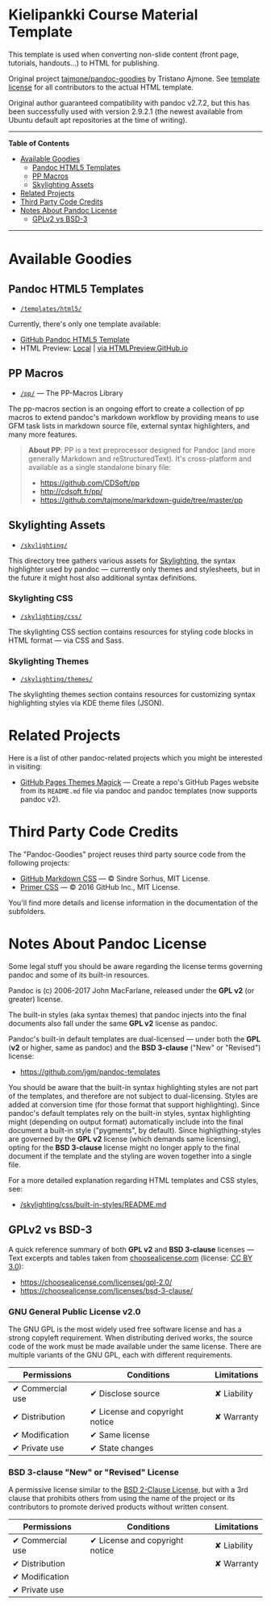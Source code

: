 # Kielipankki Course Material Template

This template is used when converting non-slide content (front page, tutorials,
handouts...) to HTML for publishing.

Original project
[tajmone/pandoc-goodies](https://github.com/tajmone/pandoc-goodies) by Tristano
Ajmone. See [template license](templates/html5/github/LICENSE) for all
contributors to the actual HTML template.

Original author guaranteed compatibility with pandoc v2.7.2, but this has been
successfully used with version 2.9.2.1 (the newest available from Ubuntu
default apt repositories at the time of writing).

-----

**Table of Contents**


<!-- MarkdownTOC autolink="true" bracket="round" autoanchor="false" lowercase="only_ascii" uri_encoding="true" levels="1,2" -->

- [Available Goodies](#available-goodies)
    - [Pandoc HTML5 Templates](#pandoc-html5-templates)
    - [PP Macros](#pp-macros)
    - [Skylighting Assets](#skylighting-assets)
- [Related Projects](#related-projects)
- [Third Party Code Credits](#third-party-code-credits)
- [Notes About Pandoc License](#notes-about-pandoc-license)
    - [GPLv2 vs BSD-3](#gplv2-vs-bsd-3)

<!-- /MarkdownTOC -->

-----

# Available Goodies

## Pandoc HTML5 Templates

- [`/templates/html5/`](./templates/html5/)

Currently, there's only one template available:

- [GitHub Pandoc HTML5 Template](./templates/html5/github/)
- HTML Preview: [Local](./templates/html5/github/GitHub-Template-Preview.html) | [via HTMLPreview.GitHub.io](http://htmlpreview.github.io/?https://github.com/tajmone/pandoc-goodies/blob/master/templates/html5/github/GitHub-Template-Preview.html)

## PP Macros

- [`/pp/`](./pp/) — The PP-Macros Library

The pp-macros section is an ongoing effort to create a collection of pp macros to extend pandoc's markdown workflow by providing means to use GFM task lists in markdown source file, external syntax highlighters, and many more features.


> **About PP**: PP is a text preprocessor designed for Pandoc (and more generally Markdown and reStructuredText). It's cross-platform and available as a single standalone binary file:
>
> - https://github.com/CDSoft/pp
> - http://cdsoft.fr/pp/
> - https://github.com/tajmone/markdown-guide/tree/master/pp

## Skylighting Assets

- [`/skylighting/`](./skylighting/)

This directory tree gathers various assets for [Skylighting], the syntax highlighter used by pandoc — currently only themes and stylesheets, but in the future it might host also additional syntax definitions.

### Skylighting CSS

- [`/skylighting/css/`](./skylighting/css/)

The skylighting CSS section contains resources for styling code blocks in HTML format — via CSS and Sass.


### Skylighting Themes

- [`/skylighting/themes/`](./skylighting/themes/)

The skylighting themes section contains resources for customizing syntax highlighting styles via KDE theme files (JSON).



# Related Projects

Here is a list of other pandoc-related projects which you might be interested in visiting:

- [GitHub Pages Themes Magick] — Create a repo's GitHub Pages website from its `README.md` file via pandoc and pandoc templates (now supports pandoc v2).

# Third Party Code Credits

The "Pandoc-Goodies" project reuses third party source code from the following projects:

- [GitHub Markdown CSS](https://github.com/sindresorhus/github-markdown-css) — © Sindre Sorhus, MIT License.
- [Primer CSS](https://github.com/primer/primer-css) — © 2016 GitHub Inc., MIT License.

You'll find more details and license information in the documentation of the subfolders.

# Notes About Pandoc License

Some legal stuff you should be aware regarding the license terms governing pandoc and some of its built-in resources.

Pandoc is (c) 2006-2017 John MacFarlane, released under the **GPL v2** (or greater) license.

The built-in styles (aka syntax themes) that pandoc injects into the final documents also fall under the same **GPL v2** license as pandoc.

Pandoc's built-in default templates are dual-licensed — under both the **GPL** (**v2** or higher, same as pandoc) and the **BSD 3-clause** ("New" or "Revised") license:

- https://github.com/jgm/pandoc-templates

You should be aware that the built-in syntax highlighting styles are not part of the templates, and therefore are not subject to dual-licensing. Styles are added at conversion time (for those format that support highlighting). Since pandoc's default templates rely on the built-in styles, syntax highlighting might (depending on output format) automatically include into the final document a built-in style ("pygments", by default). Since highligthing-styles are governed by the **GPL v2** license (which demands same licensing), opting for the **BSD 3-clause** license might no longer apply to the final document if the template and the styling are woven together into a single file.

For a more detailed explanation regarding HTML templates and CSS styles, see:

- [/skylighting/css/built-in-styles/README.md](./skylighting/css/built-in-styles/README.md#license)

## GPLv2 vs BSD-3

A quick reference summary of both **GPL v2** and **BSD 3-clause** licenses — Text excerpts and tables taken from [choosealicense.com](https://choosealicense.com/) (license: [CC BY 3.0](https://creativecommons.org/licenses/by/3.0/)):

- https://choosealicense.com/licenses/gpl-2.0/
- https://choosealicense.com/licenses/bsd-3-clause/

### GNU General Public License v2.0

The GNU GPL is the most widely used free software license and has a strong copyleft requirement. When distributing derived works, the source code of the work must be made available under the same license. There are multiple variants of the GNU GPL, each with different requirements.

|       Permissions       |               Conditions              |    Limitations     |
|-------------------------|---------------------------------------|--------------------|
| &#x2714; Commercial use | &#x2714; Disclose source              | &#x2718; Liability |
| &#x2714; Distribution   | &#x2714; License and copyright notice | &#x2718; Warranty  |
| &#x2714; Modification   | &#x2714; Same license                 |                    |
| &#x2714; Private use    | &#x2714; State changes                |                    |

### BSD 3-clause "New" or "Revised" License

A permissive license similar to the [BSD 2-Clause License](https://choosealicense.com/licenses/bsd-2-clause/), but with a 3rd clause that prohibits others from using the name of the project or its contributors to promote derived products without written consent.

|       Permissions       |               Conditions              |    Limitations     |
|-------------------------|---------------------------------------|--------------------|
| &#x2714; Commercial use | &#x2714; License and copyright notice | &#x2718; Liability |
| &#x2714; Distribution   |                                       | &#x2718; Warranty  |
| &#x2714; Modification   |                                       |                    |
| &#x2714; Private use    |                                       |                    |


<!-----------------------------------------------------------------------------
                               REFERENCE LINKS
------------------------------------------------------------------------------>

[Skylighting]: https://github.com/jgm/skylighting "Visit Skylighting repository on GitHub"
[GitHub Pages Themes Magick]: https://tajmone.github.io/gh-themes-magick/ "Visit GitHub Pages Themes Magick website"
[gh-themes-magick]: https://tajmone.github.io/gh-themes-magick/ "Visit GitHub Pages Themes Magick repository on GitHub"

<!-- EOF -->

